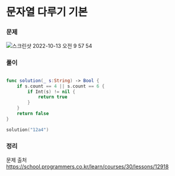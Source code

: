 #  문자열 다루기 기본

### 문제
![스크린샷 2022-10-13 오전 9 57 54](https://user-images.githubusercontent.com/64088377/195474717-04b1cf29-1a39-4a37-8452-29f1077ed875.png)


### 풀이 <br>
```swift 

func solution(_ s:String) -> Bool {
    if s.count == 4 || s.count == 6 {
        if Int(s) != nil {
            return true
        }
    }
    return false
}

solution("12a4")


```

### 정리 <br>


문제 출처 <br>
https://school.programmers.co.kr/learn/courses/30/lessons/12918
